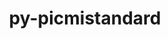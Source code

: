 ---
title: "py-picmistandard"
layout: cache
categories: [package, develop]
meta: {"versions": ["0.29.0"], "compilers": ["gcc@=11.4.0", "gcc@=9.4.0", "oneapi@=2024.2.1"], "oss": ["ubuntu20.04", "ubuntu22.04"], "platforms": ["linux"], "targets": ["neoverse_v1", "neoverse_v2", "ppc64le", "x86_64_v3"], "stacks": ["e4s", "e4s-neoverse-v2", "e4s-neoverse_v1", "e4s-oneapi", "e4s-power", "root"], "num_specs": 26, "num_specs_by_stack": {"e4s-power": 5, "root": 26, "e4s-neoverse_v1": 5, "e4s-neoverse-v2": 6, "e4s": 5, "e4s-oneapi": 5}}
spec_details: [{"hash": "c2v6dgbvkxdrvlus7crxdp2iqc6f3hpj", "compiler": "gcc@=9.4.0", "versions": ["0.29.0"], "os": "ubuntu20.04", "platform": "linux", "target": "ppc64le", "variants": ["build_system=python_pip"], "stacks": ["e4s-power", "root"], "size": "-", "tarball": "https://binaries.spack.io/develop/build_cache/linux-ubuntu20.04-ppc64le/gcc-9.4.0/py-picmistandard-0.29.0/linux-ubuntu20.04-ppc64le-gcc-9.4.0-py-picmistandard-0.29.0-c2v6dgbvkxdrvlus7crxdp2iqc6f3hpj.spack"}, {"hash": "tzt7blr4vyf2kavlru4mtd4jzc3dspla", "compiler": "gcc@=9.4.0", "versions": ["0.29.0"], "os": "ubuntu20.04", "platform": "linux", "target": "ppc64le", "variants": ["build_system=python_pip"], "stacks": ["e4s-power", "root"], "size": "-", "tarball": "https://binaries.spack.io/develop/build_cache/linux-ubuntu20.04-ppc64le/gcc-9.4.0/py-picmistandard-0.29.0/linux-ubuntu20.04-ppc64le-gcc-9.4.0-py-picmistandard-0.29.0-tzt7blr4vyf2kavlru4mtd4jzc3dspla.spack"}, {"hash": "mt357dskfhq2526zl66kdlhfnxzl7uyx", "compiler": "gcc@=9.4.0", "versions": ["0.29.0"], "os": "ubuntu20.04", "platform": "linux", "target": "ppc64le", "variants": ["build_system=python_pip"], "stacks": ["e4s-power", "root"], "size": "-", "tarball": "https://binaries.spack.io/develop/build_cache/linux-ubuntu20.04-ppc64le/gcc-9.4.0/py-picmistandard-0.29.0/linux-ubuntu20.04-ppc64le-gcc-9.4.0-py-picmistandard-0.29.0-mt357dskfhq2526zl66kdlhfnxzl7uyx.spack"}, {"hash": "l2pzxxzcjbmoje6efrqxf343myfanzpx", "compiler": "gcc@=9.4.0", "versions": ["0.29.0"], "os": "ubuntu20.04", "platform": "linux", "target": "ppc64le", "variants": ["build_system=python_pip"], "stacks": ["e4s-power", "root"], "size": "-", "tarball": "https://binaries.spack.io/develop/build_cache/linux-ubuntu20.04-ppc64le/gcc-9.4.0/py-picmistandard-0.29.0/linux-ubuntu20.04-ppc64le-gcc-9.4.0-py-picmistandard-0.29.0-l2pzxxzcjbmoje6efrqxf343myfanzpx.spack"}, {"hash": "gop3l3h224n566d4bylwvdto4xzrshfm", "compiler": "gcc@=9.4.0", "versions": ["0.29.0"], "os": "ubuntu20.04", "platform": "linux", "target": "ppc64le", "variants": ["build_system=python_pip"], "stacks": ["e4s-power", "root"], "size": "-", "tarball": "https://binaries.spack.io/develop/build_cache/linux-ubuntu20.04-ppc64le/gcc-9.4.0/py-picmistandard-0.29.0/linux-ubuntu20.04-ppc64le-gcc-9.4.0-py-picmistandard-0.29.0-gop3l3h224n566d4bylwvdto4xzrshfm.spack"}, {"hash": "ili2jvawxwkmkfme35ty7pskgv7pivsl", "compiler": "gcc@=11.4.0", "versions": ["0.29.0"], "os": "ubuntu22.04", "platform": "linux", "target": "neoverse_v1", "variants": ["build_system=python_pip"], "stacks": ["root", "e4s-neoverse_v1"], "size": "-", "tarball": "https://binaries.spack.io/develop/build_cache/linux-ubuntu22.04-neoverse_v1/gcc-11.4.0/py-picmistandard-0.29.0/linux-ubuntu22.04-neoverse_v1-gcc-11.4.0-py-picmistandard-0.29.0-ili2jvawxwkmkfme35ty7pskgv7pivsl.spack"}, {"hash": "6pvh5vl65qldutp7v5sucyo3pg7jarcm", "compiler": "gcc@=11.4.0", "versions": ["0.29.0"], "os": "ubuntu22.04", "platform": "linux", "target": "neoverse_v1", "variants": ["build_system=python_pip"], "stacks": ["root", "e4s-neoverse_v1"], "size": "-", "tarball": "https://binaries.spack.io/develop/build_cache/linux-ubuntu22.04-neoverse_v1/gcc-11.4.0/py-picmistandard-0.29.0/linux-ubuntu22.04-neoverse_v1-gcc-11.4.0-py-picmistandard-0.29.0-6pvh5vl65qldutp7v5sucyo3pg7jarcm.spack"}, {"hash": "ioz2c65t5fsravf5uqec3zqqdwfz4ofd", "compiler": "gcc@=11.4.0", "versions": ["0.29.0"], "os": "ubuntu22.04", "platform": "linux", "target": "neoverse_v1", "variants": ["build_system=python_pip"], "stacks": ["root", "e4s-neoverse_v1"], "size": "-", "tarball": "https://binaries.spack.io/develop/build_cache/linux-ubuntu22.04-neoverse_v1/gcc-11.4.0/py-picmistandard-0.29.0/linux-ubuntu22.04-neoverse_v1-gcc-11.4.0-py-picmistandard-0.29.0-ioz2c65t5fsravf5uqec3zqqdwfz4ofd.spack"}, {"hash": "sqayo45mul4jbzywl5j2labtzaw6r7hl", "compiler": "gcc@=11.4.0", "versions": ["0.29.0"], "os": "ubuntu22.04", "platform": "linux", "target": "neoverse_v1", "variants": ["build_system=python_pip"], "stacks": ["root", "e4s-neoverse_v1"], "size": "-", "tarball": "https://binaries.spack.io/develop/build_cache/linux-ubuntu22.04-neoverse_v1/gcc-11.4.0/py-picmistandard-0.29.0/linux-ubuntu22.04-neoverse_v1-gcc-11.4.0-py-picmistandard-0.29.0-sqayo45mul4jbzywl5j2labtzaw6r7hl.spack"}, {"hash": "cgztqa4uay3l43s66o7kkblrmgb7z33j", "compiler": "gcc@=11.4.0", "versions": ["0.29.0"], "os": "ubuntu22.04", "platform": "linux", "target": "neoverse_v1", "variants": ["build_system=python_pip"], "stacks": ["root", "e4s-neoverse_v1"], "size": "-", "tarball": "https://binaries.spack.io/develop/build_cache/linux-ubuntu22.04-neoverse_v1/gcc-11.4.0/py-picmistandard-0.29.0/linux-ubuntu22.04-neoverse_v1-gcc-11.4.0-py-picmistandard-0.29.0-cgztqa4uay3l43s66o7kkblrmgb7z33j.spack"}, {"hash": "4t4b6qur6jiiy4opmrdss2fpznznjbhg", "compiler": "gcc@=11.4.0", "versions": ["0.29.0"], "os": "ubuntu22.04", "platform": "linux", "target": "neoverse_v2", "variants": ["build_system=python_pip"], "stacks": ["root", "e4s-neoverse-v2"], "size": "-", "tarball": "https://binaries.spack.io/develop/build_cache/linux-ubuntu22.04-neoverse_v2/gcc-11.4.0/py-picmistandard-0.29.0/linux-ubuntu22.04-neoverse_v2-gcc-11.4.0-py-picmistandard-0.29.0-4t4b6qur6jiiy4opmrdss2fpznznjbhg.spack"}, {"hash": "3yqachhk5kvkytl45ax6qtka7dy33wqd", "compiler": "gcc@=11.4.0", "versions": ["0.29.0"], "os": "ubuntu22.04", "platform": "linux", "target": "neoverse_v2", "variants": ["build_system=python_pip"], "stacks": ["root", "e4s-neoverse-v2"], "size": "-", "tarball": "https://binaries.spack.io/develop/build_cache/linux-ubuntu22.04-neoverse_v2/gcc-11.4.0/py-picmistandard-0.29.0/linux-ubuntu22.04-neoverse_v2-gcc-11.4.0-py-picmistandard-0.29.0-3yqachhk5kvkytl45ax6qtka7dy33wqd.spack"}, {"hash": "52oi4yhqbftom6yibhm6iade6d5si4yc", "compiler": "gcc@=11.4.0", "versions": ["0.29.0"], "os": "ubuntu22.04", "platform": "linux", "target": "neoverse_v2", "variants": ["build_system=python_pip"], "stacks": ["root", "e4s-neoverse-v2"], "size": "-", "tarball": "https://binaries.spack.io/develop/build_cache/linux-ubuntu22.04-neoverse_v2/gcc-11.4.0/py-picmistandard-0.29.0/linux-ubuntu22.04-neoverse_v2-gcc-11.4.0-py-picmistandard-0.29.0-52oi4yhqbftom6yibhm6iade6d5si4yc.spack"}, {"hash": "g5xti5fiahg6ijzcwllk4zzdriagqwli", "compiler": "gcc@=11.4.0", "versions": ["0.29.0"], "os": "ubuntu22.04", "platform": "linux", "target": "neoverse_v2", "variants": ["build_system=python_pip"], "stacks": ["root", "e4s-neoverse-v2"], "size": "-", "tarball": "https://binaries.spack.io/develop/build_cache/linux-ubuntu22.04-neoverse_v2/gcc-11.4.0/py-picmistandard-0.29.0/linux-ubuntu22.04-neoverse_v2-gcc-11.4.0-py-picmistandard-0.29.0-g5xti5fiahg6ijzcwllk4zzdriagqwli.spack"}, {"hash": "dvz7ojtr47bbhkzinayxyu5vlujxkm7w", "compiler": "gcc@=11.4.0", "versions": ["0.29.0"], "os": "ubuntu22.04", "platform": "linux", "target": "neoverse_v2", "variants": ["build_system=python_pip"], "stacks": ["root", "e4s-neoverse-v2"], "size": "-", "tarball": "https://binaries.spack.io/develop/build_cache/linux-ubuntu22.04-neoverse_v2/gcc-11.4.0/py-picmistandard-0.29.0/linux-ubuntu22.04-neoverse_v2-gcc-11.4.0-py-picmistandard-0.29.0-dvz7ojtr47bbhkzinayxyu5vlujxkm7w.spack"}, {"hash": "xs7b755o2e537szagegfcbo6uye6fsjy", "compiler": "gcc@=11.4.0", "versions": ["0.29.0"], "os": "ubuntu22.04", "platform": "linux", "target": "neoverse_v2", "variants": ["build_system=python_pip"], "stacks": ["root", "e4s-neoverse-v2"], "size": "-", "tarball": "https://binaries.spack.io/develop/build_cache/linux-ubuntu22.04-neoverse_v2/gcc-11.4.0/py-picmistandard-0.29.0/linux-ubuntu22.04-neoverse_v2-gcc-11.4.0-py-picmistandard-0.29.0-xs7b755o2e537szagegfcbo6uye6fsjy.spack"}, {"hash": "clhum2pghcjxxitnhz32fum2y3ezyd4w", "compiler": "gcc@=11.4.0", "versions": ["0.29.0"], "os": "ubuntu22.04", "platform": "linux", "target": "x86_64_v3", "variants": ["build_system=python_pip"], "stacks": ["e4s", "root"], "size": "-", "tarball": "https://binaries.spack.io/develop/build_cache/linux-ubuntu22.04-x86_64_v3/gcc-11.4.0/py-picmistandard-0.29.0/linux-ubuntu22.04-x86_64_v3-gcc-11.4.0-py-picmistandard-0.29.0-clhum2pghcjxxitnhz32fum2y3ezyd4w.spack"}, {"hash": "touc4tfdunpmhhso34nv4jh6aaarczcc", "compiler": "gcc@=11.4.0", "versions": ["0.29.0"], "os": "ubuntu22.04", "platform": "linux", "target": "x86_64_v3", "variants": ["build_system=python_pip"], "stacks": ["e4s", "root"], "size": "-", "tarball": "https://binaries.spack.io/develop/build_cache/linux-ubuntu22.04-x86_64_v3/gcc-11.4.0/py-picmistandard-0.29.0/linux-ubuntu22.04-x86_64_v3-gcc-11.4.0-py-picmistandard-0.29.0-touc4tfdunpmhhso34nv4jh6aaarczcc.spack"}, {"hash": "xv5lt6qmrnuix7h5kgvlmptjviasravg", "compiler": "gcc@=11.4.0", "versions": ["0.29.0"], "os": "ubuntu22.04", "platform": "linux", "target": "x86_64_v3", "variants": ["build_system=python_pip"], "stacks": ["e4s", "root"], "size": "-", "tarball": "https://binaries.spack.io/develop/build_cache/linux-ubuntu22.04-x86_64_v3/gcc-11.4.0/py-picmistandard-0.29.0/linux-ubuntu22.04-x86_64_v3-gcc-11.4.0-py-picmistandard-0.29.0-xv5lt6qmrnuix7h5kgvlmptjviasravg.spack"}, {"hash": "27ptkxkfczsqruxpgtipwnx3ve2tj7pc", "compiler": "gcc@=11.4.0", "versions": ["0.29.0"], "os": "ubuntu22.04", "platform": "linux", "target": "x86_64_v3", "variants": ["build_system=python_pip"], "stacks": ["e4s", "root"], "size": "-", "tarball": "https://binaries.spack.io/develop/build_cache/linux-ubuntu22.04-x86_64_v3/gcc-11.4.0/py-picmistandard-0.29.0/linux-ubuntu22.04-x86_64_v3-gcc-11.4.0-py-picmistandard-0.29.0-27ptkxkfczsqruxpgtipwnx3ve2tj7pc.spack"}, {"hash": "dcms2lpxujmins66grottbmxi3j3kf3l", "compiler": "gcc@=11.4.0", "versions": ["0.29.0"], "os": "ubuntu22.04", "platform": "linux", "target": "x86_64_v3", "variants": ["build_system=python_pip"], "stacks": ["e4s", "root"], "size": "-", "tarball": "https://binaries.spack.io/develop/build_cache/linux-ubuntu22.04-x86_64_v3/gcc-11.4.0/py-picmistandard-0.29.0/linux-ubuntu22.04-x86_64_v3-gcc-11.4.0-py-picmistandard-0.29.0-dcms2lpxujmins66grottbmxi3j3kf3l.spack"}, {"hash": "ot44tn625kz4zzo2iwtmv6bsxn37lud6", "compiler": "oneapi@=2024.2.1", "versions": ["0.29.0"], "os": "ubuntu22.04", "platform": "linux", "target": "x86_64_v3", "variants": ["build_system=python_pip"], "stacks": ["e4s-oneapi", "root"], "size": "-", "tarball": "https://binaries.spack.io/develop/build_cache/linux-ubuntu22.04-x86_64_v3/oneapi-2024.2.1/py-picmistandard-0.29.0/linux-ubuntu22.04-x86_64_v3-oneapi-2024.2.1-py-picmistandard-0.29.0-ot44tn625kz4zzo2iwtmv6bsxn37lud6.spack"}, {"hash": "vgq7ncdvsitr32lk3n2xhlwlrvnm2aiw", "compiler": "oneapi@=2024.2.1", "versions": ["0.29.0"], "os": "ubuntu22.04", "platform": "linux", "target": "x86_64_v3", "variants": ["build_system=python_pip"], "stacks": ["e4s-oneapi", "root"], "size": "-", "tarball": "https://binaries.spack.io/develop/build_cache/linux-ubuntu22.04-x86_64_v3/oneapi-2024.2.1/py-picmistandard-0.29.0/linux-ubuntu22.04-x86_64_v3-oneapi-2024.2.1-py-picmistandard-0.29.0-vgq7ncdvsitr32lk3n2xhlwlrvnm2aiw.spack"}, {"hash": "alt3mimkyehp54dsn3myqs7vbos3o2ez", "compiler": "oneapi@=2024.2.1", "versions": ["0.29.0"], "os": "ubuntu22.04", "platform": "linux", "target": "x86_64_v3", "variants": ["build_system=python_pip"], "stacks": ["e4s-oneapi", "root"], "size": "-", "tarball": "https://binaries.spack.io/develop/build_cache/linux-ubuntu22.04-x86_64_v3/oneapi-2024.2.1/py-picmistandard-0.29.0/linux-ubuntu22.04-x86_64_v3-oneapi-2024.2.1-py-picmistandard-0.29.0-alt3mimkyehp54dsn3myqs7vbos3o2ez.spack"}, {"hash": "ifhshffpg47yhqcjdmbrupuglqz4ts5t", "compiler": "oneapi@=2024.2.1", "versions": ["0.29.0"], "os": "ubuntu22.04", "platform": "linux", "target": "x86_64_v3", "variants": ["build_system=python_pip"], "stacks": ["e4s-oneapi", "root"], "size": "-", "tarball": "https://binaries.spack.io/develop/build_cache/linux-ubuntu22.04-x86_64_v3/oneapi-2024.2.1/py-picmistandard-0.29.0/linux-ubuntu22.04-x86_64_v3-oneapi-2024.2.1-py-picmistandard-0.29.0-ifhshffpg47yhqcjdmbrupuglqz4ts5t.spack"}, {"hash": "z4i4gvzh6pdmo4r55fbg2dxnzwaxerqp", "compiler": "oneapi@=2024.2.1", "versions": ["0.29.0"], "os": "ubuntu22.04", "platform": "linux", "target": "x86_64_v3", "variants": ["build_system=python_pip"], "stacks": ["e4s-oneapi", "root"], "size": "-", "tarball": "https://binaries.spack.io/develop/build_cache/linux-ubuntu22.04-x86_64_v3/oneapi-2024.2.1/py-picmistandard-0.29.0/linux-ubuntu22.04-x86_64_v3-oneapi-2024.2.1-py-picmistandard-0.29.0-z4i4gvzh6pdmo4r55fbg2dxnzwaxerqp.spack"}]
---
